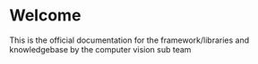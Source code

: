 # Welcome

This is the official documentation for the framework/libraries and knowledgebase by the computer vision sub team

